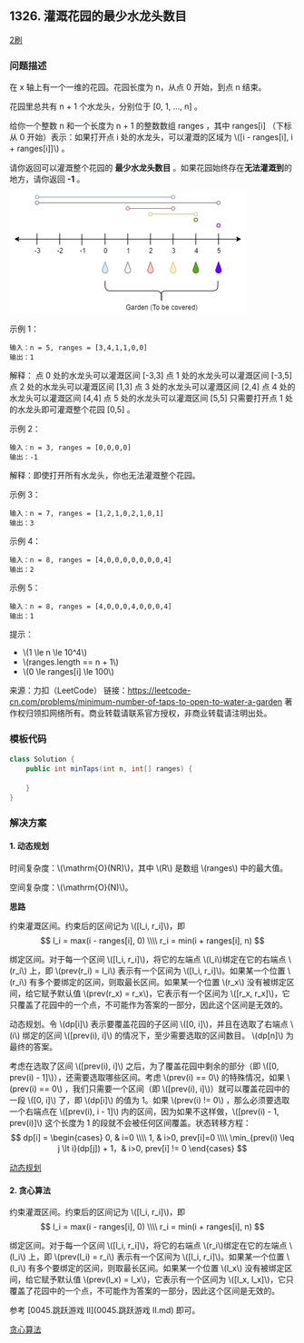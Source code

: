 <script src="https://cdn.bootcss.com/mathjax/2.7.7/MathJax.js?config=TeX-AMS-MML_HTMLorMML"></script>

## 1326. 灌溉花园的最少水龙头数目

[2刷](qu1326/solu/Solution.java)

### 问题描述

在 x 轴上有一个一维的花园。花园长度为 n，从点 0 开始，到点 n 结束。

花园里总共有 n + 1 个水龙头，分别位于 [0, 1, ..., n] 。

给你一个整数 n 和一个长度为 n + 1 的整数数组 ranges ，其中 ranges[i] （下标从 0 开始）表示：如果打开点 i 处的水龙头，可以灌溉的区域为 \\\([i -  ranges[i], i + ranges[i]]\\) 。

请你返回可以灌溉整个花园的 **最少水龙头数目** 。如果花园始终存在**无法灌溉到**的地方，请你返回 **-1** 。

![1326_灌溉花园的最少水龙头数目_示例1](../../../../../../resources/leetcode/1326_灌溉花园的最少水龙头数目_示例1.png)

示例 1：

```
输入：n = 5, ranges = [3,4,1,1,0,0]
输出：1
```
解释：
点 0 处的水龙头可以灌溉区间 [-3,3]
点 1 处的水龙头可以灌溉区间 [-3,5]
点 2 处的水龙头可以灌溉区间 [1,3]
点 3 处的水龙头可以灌溉区间 [2,4]
点 4 处的水龙头可以灌溉区间 [4,4]
点 5 处的水龙头可以灌溉区间 [5,5]
只需要打开点 1 处的水龙头即可灌溉整个花园 [0,5] 。

示例 2：

```
输入：n = 3, ranges = [0,0,0,0]
输出：-1
```
解释：即使打开所有水龙头，你也无法灌溉整个花园。

示例 3：

```
输入：n = 7, ranges = [1,2,1,0,2,1,0,1]
输出：3
```

示例 4：

```
输入：n = 8, ranges = [4,0,0,0,0,0,0,0,4]
输出：2
```

示例 5：

```
输入：n = 8, ranges = [4,0,0,0,4,0,0,0,4]
输出：1
```

提示：

* \\(1 \le n \le 10^4\\)
* \\(ranges.length == n + 1\\)
* \\(0 \le ranges[i] \le 100\\)

来源：力扣（LeetCode）
链接：https://leetcode-cn.com/problems/minimum-number-of-taps-to-open-to-water-a-garden
著作权归领扣网络所有。商业转载请联系官方授权，非商业转载请注明出处。

### 模板代码

``` java
class Solution {
    public int minTaps(int n, int[] ranges) {

    }
}
```

### 解决方案

#### 1. 动态规划

时间复杂度：\\(\mathrm{O}(NR)\\)，其中 \\(R\\) 是数组 \\(ranges\\) 中的最大值。

空间复杂度：\\(\mathrm{O}(N)\\)。

**思路**

约束灌溉区间。约束后的区间记为 \\([l_i, r_i]\\)，即
$$
l_i = max(i - ranges[i], 0) \\\\
r_i = min(i + ranges[i], n)
$$

绑定区间。对于每一个区间 \\([l_i, r_i]\\)，将它的左端点 \\(l_i\\)绑定在它的右端点 \\(r_i\\) 上，即 \\(prev(r_i) = l_i\\) 表示有一个区间为 \\([l_i, r_i]\\)。如果某一个位置 \\(r_i\\) 有多个要绑定的区间，则取最长区间。如果某一个位置 \\(r_x\\) 没有被绑定区间，给它赋予默认值 \\(prev(r_x) = r_x\\)，它表示有一个区间为 \\([r_x, r_x]\\)，它只覆盖了花园中的一个点，不可能作为答案的一部分，因此这个区间是无效的。

动态规划。令 \\(dp[i]\\) 表示要覆盖花园的子区间 \\([0, i]\\)，并且在选取了右端点 \\(i\\) 绑定的区间 \\([prev(i), i]\\) 的情况下，至少需要选取的区间数目。 \\(dp[n]\\) 为最终的答案。

考虑在选取了区间 \\([prev(i), i]\\) 之后，为了覆盖花园中剩余的部分（即 \\([0, prev(i) - 1]\\)），还需要选取哪些区间。考虑 \\(prev(i) == 0\\) 的特殊情况，如果 \\(prev(i) == 0\\) ，我们只需要一个区间（即 \\([prev(i), i]\\)）就可以覆盖花园中的一段 \\([0, i]\\) 了，即 \\(dp[i]\\) 的值为 1。如果 \\(prev(i) != 0\\) ，那么必须要选取一个右端点在 \\([prev(i), i - 1]\\) 内的区间，因为如果不这样做，\\([prev(i) - 1, prev(i)]\\) 这个长度为 1 的段就不会被任何区间覆盖。状态转移方程：
$$
dp[i] = 
\begin{cases}
0, & i=0 \\\\
1, & i>0, prev[i]=0 \\\\
\min_{prev(i) \leq j \lt i}(dp[j]) + 1，& i>0, prev[i] != 0
\end{cases}
$$

[动态规划](qu1326/solu1/Solution.java)


#### 2. 贪心算法

约束灌溉区间。约束后的区间记为 \\([l_i, r_i]\\)，即
$$
l_i = max(i - ranges[i], 0) \\\\
r_i = min(i + ranges[i], n)
$$

绑定区间。对于每一个区间 \\([l_i, r_i]\\)，将它的右端点 \\(r_i\\)绑定在它的左端点 \\(l_i\\) 上，即 \\(prev(l_i) = r_i\\) 表示有一个区间为 \\([l_i, r_i]\\)。如果某一个位置 \\(l_i\\) 有多个要绑定的区间，则取最长区间。如果某一个位置 \\(l_x\\) 没有被绑定区间，给它赋予默认值 \\(prev(l_x) = l_x\\)，它表示有一个区间为 \\([l_x, l_x]\\)，它只覆盖了花园中的一个点，不可能作为答案的一部分，因此这个区间是无效的。

参考 [0045.跳跃游戏 II](0045.跳跃游戏 II.md) 即可。

[贪心算法](qu1326/solu2/Solution.java)
